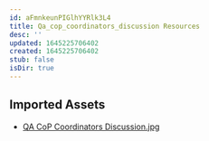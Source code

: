 ```yaml
---
id: aFmnkeunPIGlhYYRlk3L4
title: Qa_cop_coordinators_discussion Resources
desc: ''
updated: 1645225706402
created: 1645225706402
stub: false
isDir: true
---
```

## Imported Assets
- [QA CoP Coordinators Discussion.jpg](/assets/qa-cop-coordinators-discussion.jpg)
